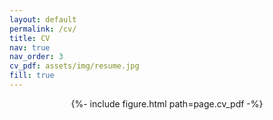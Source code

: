 ```yaml
---
layout: default
permalink: /cv/
title: CV
nav: true
nav_order: 3
cv_pdf: assets/img/resume.jpg
fill: true
---
```

<div class="cv">
    <center>
        {%- include figure.html path=page.cv_pdf -%}
    </center>
</div>
